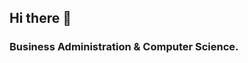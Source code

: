 ## Hi there 👋
### Business Administration & Computer Science.

<!--
**mariaaranburu/mariaaranburu** is a ✨ _special_ ✨ repository because its `README.md` (this file) appears on your GitHub profile.

Business Administration & Computer Science.
